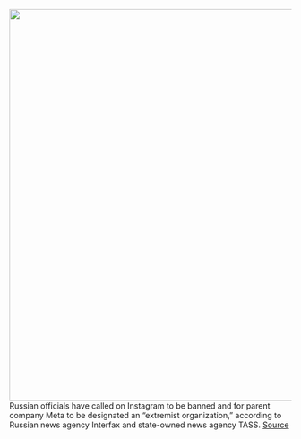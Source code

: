 <img src='https://cdn.vox-cdn.com/thumbor/UuIueAOeL-xRMB1o1_K6_3jXBVU=/0x0:2040x1360/1200x800/filters:focal(857x517:1183x843)/cdn.vox-cdn.com/uploads/chorus_image/image/70608233/acastro_190919_1777_instagram_0001.0.0.jpg' width='700px' /><br/>
Russian officials have called on Instagram to be banned and for parent company Meta to be designated an “extremist organization,” according to Russian news agency Interfax and state-owned news agency TASS.
<a href='https://www.theverge.com/2022/3/11/22972460/russia-threatens-instagram-ban-meta-violent-threats-russian-soldiers'> Source <a/>